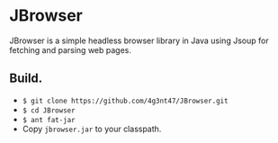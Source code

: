 # JBrowser
JBrowser is a simple headless browser library in Java using Jsoup for fetching and parsing web pages.

## Build.

* `$ git clone https://github.com/4g3nt47/JBrowser.git`
* `$ cd JBrowser`
* `$ ant fat-jar`
* Copy `jbrowser.jar` to your classpath.
